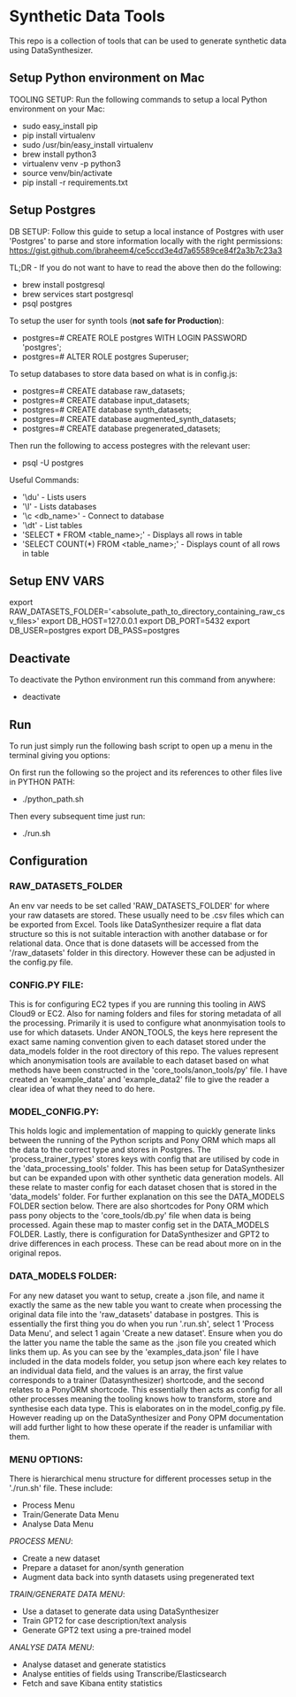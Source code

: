 # Synthetic Data Tools

This repo is a collection of tools that can be used to generate synthetic data using DataSynthesizer.

## Setup Python environment on Mac

TOOLING SETUP:
Run the following commands to setup a local Python environment on your Mac:
- sudo easy_install pip
- pip install virtualenv
- sudo /usr/bin/easy_install virtualenv
- brew install python3
- virtualenv venv -p python3
- source venv/bin/activate
- pip install -r requirements.txt

## Setup Postgres
DB SETUP:
Follow this guide to setup a local instance of Postgres with user 'Postgres' to parse and store information locally with the right permissions:
https://gist.github.com/ibraheem4/ce5ccd3e4d7a65589ce84f2a3b7c23a3

TL;DR - If you do not want to have to read the above then do the following:
- brew install postgresql
- brew services start postgresql
- psql postgres

To setup the user for synth tools (**not safe for Production**):
  - postgres=# CREATE ROLE postgres WITH LOGIN PASSWORD 'postgres';
  - postgres=# ALTER ROLE postgres Superuser;

To setup databases to store data based on what is in config.js:
  - postgres=# CREATE database raw_datasets;
  - postgres=# CREATE database input_datasets;
  - postgres=# CREATE database synth_datasets;
  - postgres=# CREATE database augmented_synth_datasets;
  - postgres=# CREATE database pregenerated_datasets;

Then run the following to access postegres with the relevant user:
- psql -U postgres

Useful Commands:
- '\du' - Lists users
- '\l' - Lists databases
- '\c <db_name>' - Connect to database
- '\dt' - List tables
- 'SELECT * FROM <table_name>;' - Displays all rows in table
- 'SELECT COUNT(*) FROM <table_name>;' - Displays count of all rows in table

## Setup ENV VARS
export RAW_DATASETS_FOLDER='<absolute_path_to_directory_containing_raw_csv_files>'
export DB_HOST=127.0.0.1
export DB_PORT=5432
export DB_USER=postgres
export DB_PASS=postgres

## Deactivate
To deactivate the Python environment run this command from anywhere:
- deactivate

## Run
To run just simply run the following bash script to open up a menu in the terminal giving you options:

On first run the following so the project and its references to other files live in PYTHON PATH:
- ./python_path.sh

Then every subsequent time just run:
- ./run.sh

## Configuration
### RAW_DATASETS_FOLDER
An env var needs to be set called 'RAW_DATASETS_FOLDER' for where your raw datasets are stored. These usually need to be .csv files which can be exported from Excel. Tools like DataSynthesizer require a flat data structure so this is not suitable interaction with another database or for relational data. Once that is done datasets will be accessed from the '/raw_datasets' folder in this directory. However these can be adjusted in the config.py file.

### CONFIG.PY FILE:
This is for configuring EC2 types if you are running this tooling in AWS Cloud9 or EC2. Also for naming folders and files for storing metadata of all the processing. Primarily it is used to configure what anonmyisation tools to use for which datasets. Under ANON_TOOLS, the keys here represent the exact same naming convention given to each dataset stored under the data_models folder in the root directory of this repo. The values represent which anonymisation tools are available to each dataset based on what methods have been constructed in the 'core_tools/anon_tools/py' file. I have created an 'example_data' and 'example_data2' file to give the reader a clear idea of what they need to do here.

### MODEL_CONFIG.PY:
This holds logic and implementation of mapping to quickly generate links between the running of the Python scripts and Pony ORM which maps all the data to the correct type and stores in Postgres. The 'process_trainer_types' stores keys with config that are utilised by code in the 'data_processing_tools' folder. This has been setup for DataSynthesizer but can be expanded upon with other synthetic data generation models. All these relate to master config for each dataset chosen that is stored in the 'data_models' folder. For further explanation on this see the DATA_MODELS FOLDER section below.
There are also shortcodes for Pony ORM which pass pony objects to the 'core_tools/db.py' file when data is being processed. Again these map to master config set in the DATA_MODELS FOLDER.
Lastly, there is configuration for DataSynthesizer and GPT2 to drive differences in each process. These can be read about more on in the original repos.

### DATA_MODELS FOLDER:
For any new dataset you want to setup, create a .json file, and name it exactly the same as the new table you want to create when processing the original data file into the 'raw_datasets' database in postgres. This is essentially the first thing you do when you run '.run.sh', select 1 'Process Data Menu', and select 1 again 'Create a new dataset'. Ensure when you do the latter you name the table the same as the .json file you created which links them up. As you can see by the 'examples_data.json' file I have included in the data models folder, you setup json where each key relates to an individual data field, and the values is an array, the first value corresponds to a trainer (Datasynthesizer) shortcode, and the second relates to a PonyORM shortcode. This essentially then acts as config for all other processes meaning the tooling knows how to transform, store and synthesise each data type. This is elaborates on in the model_config.py file. However reading up on the DataSynthesizer and Pony OPM documentation will add further light to how these operate if the reader is unfamiliar with them.

### MENU OPTIONS:
There is hierarchical menu structure for different processes setup in the './run.sh' file. These include:
- Process Menu
- Train/Generate Data Menu
- Analyse Data Menu

*PROCESS MENU*:
- Create a new dataset
- Prepare a dataset for anon/synth generation
- Augment data back into synth datasets using pregenerated text

*TRAIN/GENERATE DATA MENU*:
- Use a dataset to generate data using DataSynthesizer
- Train GPT2 for case description/text analysis
- Generate GPT2 text using a pre-trained model

*ANALYSE DATA MENU*:
- Analyse dataset and generate statistics
- Analyse entities of fields using Transcribe/Elasticsearch
- Fetch and save Kibana entity statistics
